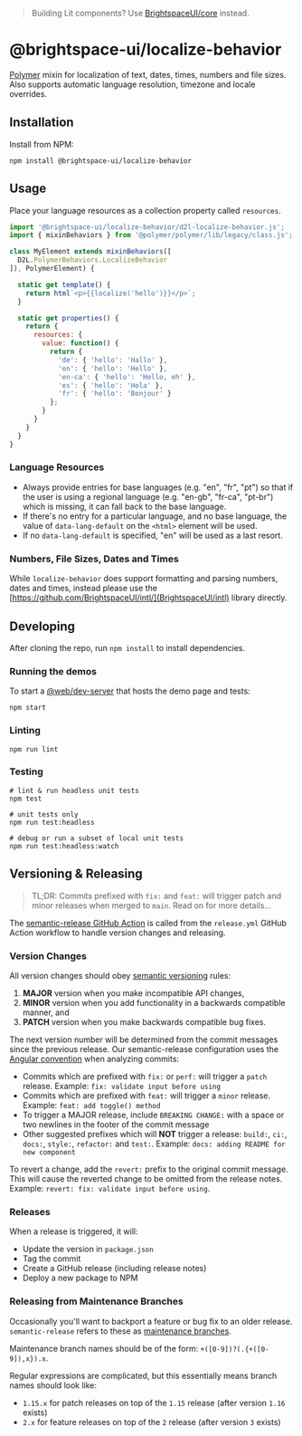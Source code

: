 > Building Lit components? Use [BrightspaceUI/core](https://github.com/BrightspaceUI/core) instead.

# @brightspace-ui/localize-behavior

[Polymer](https://www.polymer-project.org) mixin for localization of text, dates, times, numbers and file sizes. Also supports automatic language resolution, timezone and locale overrides.

## Installation

Install from NPM:

```shell
npm install @brightspace-ui/localize-behavior
```

## Usage

Place your language resources as a collection property called `resources`.

```javascript
import '@brightspace-ui/localize-behavior/d2l-localize-behavior.js';
import { mixinBehaviors } from '@polymer/polymer/lib/legacy/class.js';

class MyElement extends mixinBehaviors([
  D2L.PolymerBehaviors.LocalizeBehavior
]), PolymerElement) {

  static get template() {
    return html`<p>{{localize('hello')}}</p>`;
  }

  static get properties() {
    return {
      resources: {
        value: function() {
          return {
            'de': { 'hello': 'Hallo' },
            'en': { 'hello': 'Hello' },
            'en-ca': { 'hello': 'Hello, eh' },
            'es': { 'hello': 'Hola' },
            'fr': { 'hello': 'Bonjour' }
          };
        }
      }
    }
  }
}
```

### Language Resources

* Always provide entries for base languages (e.g. "en", "fr", "pt") so that if the user is using a regional language (e.g. "en-gb", "fr-ca", "pt-br") which is missing, it can fall back to the base language.
* If there's no entry for a particular language, and no base language, the value of `data-lang-default` on the `<html>` element will be used.
* If no `data-lang-default` is specified, "en" will be used as a last resort.

### Numbers, File Sizes, Dates and Times

While `localize-behavior` does support formatting and parsing numbers, dates and times, instead please use the [https://github.com/BrightspaceUI/intl/](BrightspaceUI/intl) library directly.

## Developing

After cloning the repo, run `npm install` to install dependencies.

### Running the demos

To start a [@web/dev-server](https://modern-web.dev/docs/dev-server/overview/) that hosts the demo page and tests:

```shell
npm start
```

### Linting

```shell
npm run lint
```

### Testing

```shell
# lint & run headless unit tests
npm test

# unit tests only
npm run test:headless

# debug or run a subset of local unit tests
npm run test:headless:watch
```

## Versioning & Releasing

> TL;DR: Commits prefixed with `fix:` and `feat:` will trigger patch and minor releases when merged to `main`. Read on for more details...

The [semantic-release GitHub Action](https://github.com/BrightspaceUI/actions/tree/main/semantic-release) is called from the `release.yml` GitHub Action workflow to handle version changes and releasing.

### Version Changes

All version changes should obey [semantic versioning](https://semver.org/) rules:
1. **MAJOR** version when you make incompatible API changes,
2. **MINOR** version when you add functionality in a backwards compatible manner, and
3. **PATCH** version when you make backwards compatible bug fixes.

The next version number will be determined from the commit messages since the previous release. Our semantic-release configuration uses the [Angular convention](https://github.com/conventional-changelog/conventional-changelog/tree/master/packages/conventional-changelog-angular) when analyzing commits:
* Commits which are prefixed with `fix:` or `perf:` will trigger a `patch` release. Example: `fix: validate input before using`
* Commits which are prefixed with `feat:` will trigger a `minor` release. Example: `feat: add toggle() method`
* To trigger a MAJOR release, include `BREAKING CHANGE:` with a space or two newlines in the footer of the commit message
* Other suggested prefixes which will **NOT** trigger a release: `build:`, `ci:`, `docs:`, `style:`, `refactor:` and `test:`. Example: `docs: adding README for new component`

To revert a change, add the `revert:` prefix to the original commit message. This will cause the reverted change to be omitted from the release notes. Example: `revert: fix: validate input before using`.

### Releases

When a release is triggered, it will:
* Update the version in `package.json`
* Tag the commit
* Create a GitHub release (including release notes)
* Deploy a new package to NPM

### Releasing from Maintenance Branches

Occasionally you'll want to backport a feature or bug fix to an older release. `semantic-release` refers to these as [maintenance branches](https://semantic-release.gitbook.io/semantic-release/usage/workflow-configuration#maintenance-branches).

Maintenance branch names should be of the form: `+([0-9])?(.{+([0-9]),x}).x`.

Regular expressions are complicated, but this essentially means branch names should look like:
* `1.15.x` for patch releases on top of the `1.15` release (after version `1.16` exists)
* `2.x` for feature releases on top of the `2` release (after version `3` exists)

